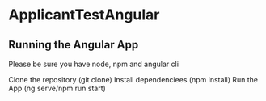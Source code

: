 # ApplicantTestAngular

## Running the Angular App
 Please be sure you have node, npm and angular cli

 Clone the repository (git clone)
 Install dependenciees (npm install)
 Run the App (ng serve/npm run start)
